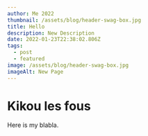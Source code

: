 ```yaml
---
author: Me 2022
thumbnail: /assets/blog/header-swag-box.jpg
title: Hello
description: New Description
date: 2022-01-23T22:38:02.806Z
tags:
  - post
  - featured
image: /assets/blog/header-swag-box.jpg
imageAlt: New Page
---
```

# Kikou les fous

Here is my blabla.